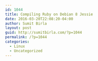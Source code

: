 ```yaml
---
id: 1044
title: Compiling Ruby on Debian 8 Jessie
date: 2016-03-20T22:08:20-04:00
author: Sumit Birla
layout: post
guid: http://sumitbirla.com/?p=1044
permalink: /?p=1044
categories:
  - Linux
  - Uncategorized
---
```

